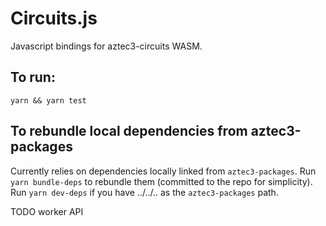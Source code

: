 # Circuits.js

Javascript bindings for aztec3-circuits WASM.

## To run:

`yarn && yarn test`

## To rebundle local dependencies from aztec3-packages

Currently relies on dependencies locally linked from `aztec3-packages`.
Run `yarn bundle-deps` to rebundle them (committed to the repo for simplicity).
Run `yarn dev-deps` if you have ../../.. as the `aztec3-packages` path.

TODO worker API
